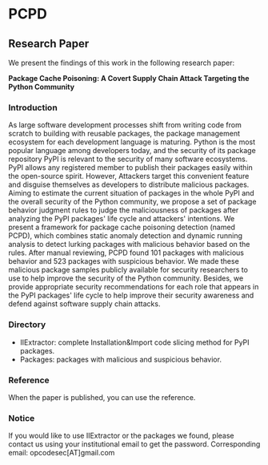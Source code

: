 # PCPD

## Research Paper

We present the findings of this work in the following research paper:

**Package Cache Poisoning: A Covert Supply Chain Attack Targeting the Python Community**

### Introduction

As large software development processes shift from writing code from scratch to building with reusable packages, the package management ecosystem for each development language is maturing. Python is the most popular language among developers today, and the security of its package repository PyPI is relevant to the security of many software ecosystems. PyPI allows any registered member to publish their packages easily within the open-source spirit. However, Attackers target this convenient feature and disguise themselves as developers to distribute malicious packages. Aiming to estimate the current situation of packages in the whole PyPI and the overall security of the Python community, we propose a set of package behavior judgment rules to judge the maliciousness of packages after analyzing the PyPI packages' life cycle and attackers' intentions. We present a framework for package cache poisoning detection (named PCPD), which combines static anomaly detection and dynamic running analysis to detect lurking packages with malicious behavior based on the rules. After manual reviewing, PCPD found 101 packages with malicious behavior and 523 packages with suspicious behavior. We made these malicious package samples publicly available for security researchers to use to help improve the security of the Python community. Besides, we provide appropriate security recommendations for each role that appears in the PyPI packages' life cycle to help improve their security awareness and defend against software supply chain attacks.

### Directory

* IIExtractor: complete Installation&Import code slicing method for PyPI packages.
* Packages: packages with malicious and suspicious behavior.

### Reference

When the paper is published, you can use the reference.

### Notice

If you would like to use IIExtractor or the packages we found, please contact us using your institutional email to get the password. Corresponding email: opcodesec[AT]gmail.com
